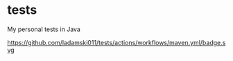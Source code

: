# tests
My personal tests in Java

https://github.com/ladamski011/tests/actions/workflows/maven.yml/badge.svg
